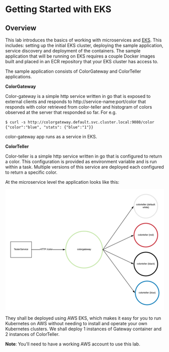 

# Getting Started with EKS

## Overview

This lab introduces the basics of working with microservices and [EKS](https://aws.amazon.com/eks/). This includes: setting up the initial EKS cluster, deploying the sample application, service discovery and deployment of the containers. The sample application that will be running on EKS requires a couple Docker images built and placed in an ECR repository that your EKS cluster has access to.

The sample application consists of ColorGateway and ColorTeller applications. 

**ColorGateway**

Color-gateway is a simple http service written in go that is exposed to external clients and responds to http://service-name:port/color that responds with color retrieved from color-teller and histogram of colors observed at the server that responded so far. For e.g.

```
$ curl -s http://colorgateway.default.svc.cluster.local:9080/color
{"color":"blue", "stats": {"blue":"1"}}
```

color-gateway app runs as a service in EKS. 

**ColorTeller**

Color-teller is a simple http service written in go that is configured to return a color. This configuration is provided as environment variable and is run within a task. Multiple versions of this service are deployed each configured to return a specific color.

At the microservice level the application looks like this:

![img1]

[img1]:https://github.com/tohwsw/kubernetes-basics/blob/master/Lab1-Getting-Started-with-EKS/img/microservicesapp.png

They shall be deployed using AWS EKS, which makes it easy for you to run Kubernetes on AWS without needing to install and operate your own Kubernetes clusters. We shall deploy 1 instances of Gateway container and 2 instances of ColorTeller. 


**Note**: 
You'll need to have a working AWS account to use this lab.

